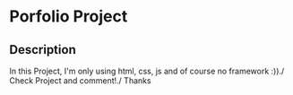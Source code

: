 # Porfolio Project
## Description
In this Project, I'm only using html, css, js and of course no framework :))./
Check Project and comment!./
Thanks

